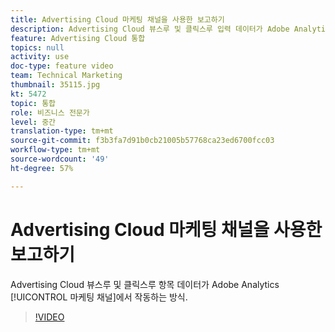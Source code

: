 ```yaml
---
title: Advertising Cloud 마케팅 채널을 사용한 보고하기
description: Advertising Cloud 뷰스루 및 클릭스루 입력 데이터가 Adobe Analytics 마케팅 채널과 작동하는 방식
feature: Advertising Cloud 통합
topics: null
activity: use
doc-type: feature video
team: Technical Marketing
thumbnail: 35115.jpg
kt: 5472
topic: 통합
role: 비즈니스 전문가
level: 중간
translation-type: tm+mt
source-git-commit: f3b3fa7d91b0cb21005b57768ca23ed6700fcc03
workflow-type: tm+mt
source-wordcount: '49'
ht-degree: 57%

---
```



# Advertising Cloud 마케팅 채널을 사용한 보고하기

Advertising Cloud 뷰스루 및 클릭스루 항목 데이터가 Adobe Analytics [!UICONTROL 마케팅 채널]에서 작동하는 방식.

>[!VIDEO](https://video.tv.adobe.com/v/35115/?quality=12&learn=on)
